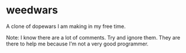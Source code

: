 # weedwars
A clone of dopewars I am making in my free time.

Note: I know there are a lot of comments. Try and ignore them. They are there to help me because I'm not a very good programmer.
